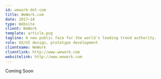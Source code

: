 ```yaml
---
id: wework-dot-com
title: WeWork.com
date: 2017–18
type: Website
client: WeWork
template: article.pug
tagline: A new public face for the world's leading trend authority.
role: UX/UI design, prototype development
clientname: WeWork
clientlink: http://www.wework.com
websitelink: http://www.wework.com
---
```


Coming Soon
